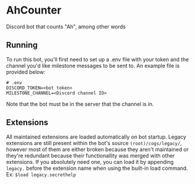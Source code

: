 # AhCounter
Discord bot that counts "Ah", among other words
## Running
To run this bot, you'll first need to set up a .env file with your token and the channel you'd like milestone messages to be sent to. An example file is provided below:

```
# .env
DISCORD_TOKEN=<bot token>
MILESTONE_CHANNEL=<Discord channel ID>
```
Note that the bot must be in the server that the channel is in.

## Extensions
All maintained extensions are loaded automatically on bot startup. Legacy extensions are still present within the bot's source `(root)/cogs/legacy/`, however most of them are either broken because they aren't maintained or they're redundant because their functionallity was merged with other extensions. If you absolutely need one, you can load it by appending `legacy.` before the extension name when using the built-in load command. Ex: `$load legacy.secrethelp`

